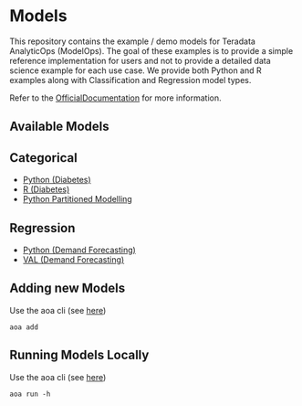 

# Models

This repository contains the example / demo models for Teradata AnalyticOps (ModelOps). The goal of these examples is to provide a simple reference implementation for users and not to provide a detailed data science example for each use case. We provide both Python and R examples along with Classification and Regression model types.

Refer to the [OfficialDocumentation](https://docs.tdaoa.com) for more information.

## Available Models

## Categorical

- [Python (Diabetes)](model_definitions/python-diabetes)
- [R (Diabetes)](model_definitions/r-diabetes)
- [Python Partitioned Modelling](model_definitions/python-partitioned-modelling)

## Regression

- [Python (Demand Forecasting)](model_definitions/python-demand-forecast)
- [VAL (Demand Forecasting)](model_definitions/python-val-forecast)


## Adding new Models

Use the aoa cli (see [here](https://pypi.org/project/aoa/))

```
aoa add
```

## Running Models Locally

Use the aoa cli (see [here](https://pypi.org/project/aoa/))

```
aoa run -h
```
